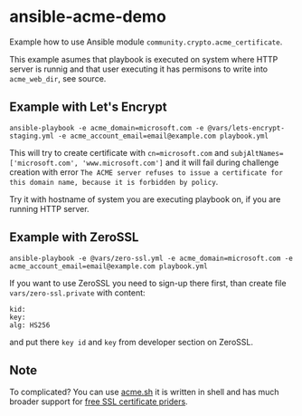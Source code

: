 # ansible-acme-demo

Example how to use Ansible module `community.crypto.acme_certificate`.

This example asumes that playbook is executed on system where HTTP server is runnig and that user executing it has permisons to write into `acme_web_dir`, see source.

## Example with Let's Encrypt
```
ansible-playbook -e acme_domain=microsoft.com -e @vars/lets-encrypt-staging.yml -e acme_account_email=email@example.com playbook.yml
```
This will try to create certificate with `cn=microsoft.com` and `subjAltNames=['microsoft.com', 'www.microsoft.com']` and it will fail during challenge creation with error `The ACME server refuses to issue a certificate for this domain name, because it is forbidden by policy`.

Try it with hostname of system you are executing playbook on, if you are running HTTP server.

## Example with ZeroSSL
```
ansible-playbook -e @vars/zero-ssl.yml -e acme_domain=microsoft.com -e acme_account_email=email@example.com playbook.yml
```

If you want to use ZeroSSL you need to sign-up there first, than create file `vars/zero-ssl.private` with content:
```
kid: 
key: 
alg: HS256
```
and put there `key id` and `key` from developer section on ZeroSSL.

## Note

To complicated? You can use [acme.sh](https://github.com/acmesh-official/acme.sh/tree/master) it is written in shell and has much broader support for [free SSL certificate priders](https://github.com/acmesh-official/acme.sh/tree/master#supported-ca).
